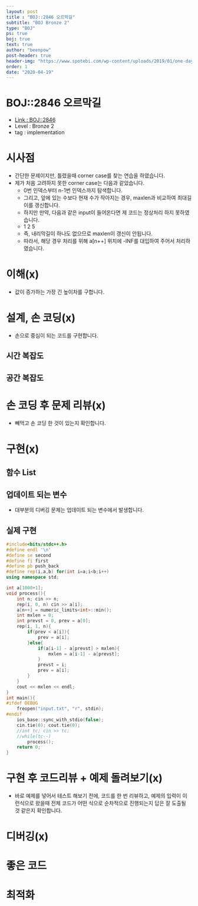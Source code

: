 ```yaml
---
layout: post
title : "BOJ::2846 오르막길"
subtitle: "BOJ Bronze 2"
type: "BOJ"
ps: true
boj: true
text: true
author: "beenpow"
post-header: true
header-img: "https://www.spotebi.com/wp-content/uploads/2019/01/one-day-day-one-workout-motivation-spotebi.jpg"
order: 1
date: "2020-04-19"
---
```

# BOJ::2846 오르막길
- [Link : BOJ::2846](https://www.acmicpc.net/problem/2846)
- Level : Bronze 2
- tag : implementation

# 시사점
- 간단한 문제이지만, 틀렸을때 corner case를 찾는 연습을 하였습니다.
- 제가 처음 고려하지 못한 corner case는 다음과 같았습니다.
  - 0번 인덱스부터 n-1번 인덱스까지 탐색합니다.
  - 그리고, 앞에 있는 수보다 현재 수가 작아지는 경우, maxlen과 비교하여 최대길이를 갱신합니다.
  - 하지만 만약, 다음과 같은 input이 들어온다면 제 코드는 정상처리 하지 못하였습니다.
  - 1 2 5
  - 즉, 내리막길이 하나도 없으므로 maxlen이 갱신이 안됩니다.
  - 따라서, 해당 경우 처리를 위해 a[n++] 위치에 -INF를 대입하여 주어서 처리하였습니다.

# 이해(x)
- 값이 증가하는 가장 긴 높이차를 구합니다.

# 설계, 손 코딩(x)
- 손으로 중심이 되는 코드를 구현합니다.

## 시간 복잡도

## 공간 복잡도

# 손 코딩 후 문제 리뷰(x)
- 빼먹고 손 코딩 한 것이 있는지 확인합니다.

# 구현(x)

## 함수 List 

## 업데이트 되는 변수
- 대부분의 디버깅 문제는 업데이트 되는 변수에서 발생합니다.

## 실제 구현 

```cpp
#include<bits/stdc++.h>
#define endl '\n'
#define se second
#define fi first
#define pb push_back
#define rep(i,a,b) for(int i=a;i<b;i++)
using namespace std;

int a[1000+1];
void process(){
    int n; cin >> n;
    rep(i, 0, n) cin >> a[i];
    a[n++] = numeric_limits<int>::min();
    int mxlen = 0;
    int prevst = 0, prev = a[0];
    rep(i, 1, n){
        if(prev < a[i]){
            prev = a[i];
        }else{
            if(a[i-1] - a[prevst] > mxlen){
                mxlen = a[i-1] - a[prevst];
            }
            prevst = i;
            prev = a[i];
        }
    }
    cout << mxlen << endl;
}
int main(){
#ifdef DEBUG
    freopen("input.txt", "r", stdin);
#endif
    ios_base::sync_with_stdio(false);
    cin.tie(0); cout.tie(0);
    //int tc; cin >> tc;
    //while(tc--)
        process();
    return 0;
}
```

# 구현 후 코드리뷰 + 예제 돌려보기(x)
- 바로 예제를 넣어서 테스트 해보기 전에, 코드를 한 번 리뷰하고, 예제의 입력이 이런식으로 왔을때
  전체 코드가 어떤 식으로 순차적으로 진행되는지 답은 잘 도출될 것 같은지 확인합니다.

# 디버깅(x)

# 좋은 코드

# 최적화
